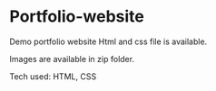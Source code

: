 # Portfolio-website
Demo portfolio website
Html and css file is available.

Images are available in zip folder.

Tech used: HTML, CSS
